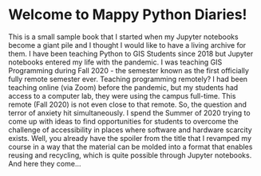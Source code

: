 # Welcome to Mappy Python Diaries!

This is a small sample book that I started when my Jupyter notebooks become a giant pile and I thought I would like to have a living archive for them. 
I have been teaching Python to GIS Students since 2018 but Jupyter notebooks entered my life with the pandemic.  I was teaching GIS Programming during Fall 2020 - the semester known as the first officially fully remote semester ever. Teaching programming remotely? I had been teaching online (via Zoom) before the pandemic, but my students had access to a computer lab, they were using the campus full-time. This remote (Fall 2020) is not even close to that remote. So, the question and terror of anxiety hit simultaneously. I spend the Summer of 2020 trying to come up with ideas to find opportunities for students to overcome the challenge of accessibility in places where software and hardware scarcity exists.
Well, you already have the spoiler from the title that I revamped my course in a way that the material can be molded into a format that enables reusing and recycling, which is quite possible through Jupyter notebooks. And here they come…


```{tableofcontents}
```
